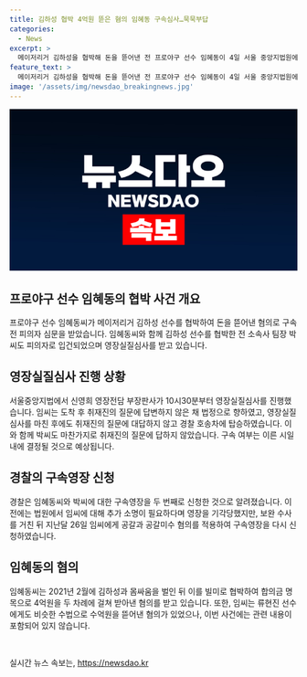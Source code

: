 ```yaml
---
title: 김하성 협박 4억원 뜯은 혐의 임혜동 구속심사…묵묵부답
categories:
  - News
excerpt: >
  메이저리거 김하성을 협박해 돈을 뜯어낸 전 프로야구 선수 임혜동이 4일 서울 중앙지법원에서 영장실질심사를 받았다. 임씨와 함께 김씨를 협박한 전 소속사 팀장 박모 씨도 피의자로 입건돼 영장실질심사를 받았다. 경찰은 지난 1월에 이어 두번째로 구속영장을 신청했는데, 이들의 구속 여부는 이날 오후 결정될 것으로 보인다. 임씨는 김하성과의 몸싸움을 빌미로 협박해 합의금 명목으로 4억원을 받아낸 혐의를 받으며, 류현진 선수에게도 비슷한 수법으로 수억원을 뜯어냈다는 의혹이 있다.
feature_text: >
  메이저리거 김하성을 협박해 돈을 뜯어낸 전 프로야구 선수 임혜동이 4일 서울 중앙지법원에서 영장실질심사를 받았다. 임씨와 함께 김씨를 협박한 전 소속사 팀장 박모 씨도 피의자로 입건돼 영장실질심사를 받았다. 경찰은 지난 1월에 이어 두번째로 구속영장을 신청했는데, 이들의 구속 여부는 이날 오후 결정될 것으로 보인다. 임씨는 김하성과의 몸싸움을 빌미로 협박해 합의금 명목으로 4억원을 받아낸 혐의를 받으며, 류현진 선수에게도 비슷한 수법으로 수억원을 뜯어냈다는 의혹이 있다.
image: '/assets/img/newsdao_breakingnews.jpg'
---
```


<p><img src="/assets/img/newsdao_breakingnews.jpg" alt="pcversion 속보" /></p>

<h2 data-ke-size="size26">프로야구 선수 임혜동의 협박 사건 개요</h2>

<p data-ke-size="size16">프로야구 선수 임혜동씨가 메이저리거 김하성 선수를 협박하여 돈을 뜯어낸 혐의로 구속 전 피의자 심문을 받았습니다. 임혜동씨와 함께 김하성 선수를 협박한 전 소속사 팀장 박씨도 피의자로 입건되었으며 영장실질심사를 받고 있습니다.</p>

<h2 data-ke-size="size26">영장실질심사 진행 상황</h2>

<p data-ke-size="size16">서울중앙지법에서 신영희 영장전담 부장판사가 10시30분부터 영장실질심사를 진행했습니다. 임씨는 도착 후 취재진의 질문에 답변하지 않은 채 법정으로 향하였고, 영장실질심사를 마친 후에도 취재진의 질문에 대답하지 않고 경찰 호송차에 탑승하였습니다. 이와 함께 박씨도 마찬가지로 취재진의 질문에 답하지 않았습니다. 구속 여부는 이른 시일 내에 결정될 것으로 예상됩니다.</p>

<h2 data-ke-size="size26">경찰의 구속영장 신청</h2>

<p data-ke-size="size16">경찰은 임혜동씨와 박씨에 대한 구속영장을 두 번째로 신청한 것으로 알려졌습니다. 이전에는 법원에서 임씨에 대해 추가 소명이 필요하다며 영장을 기각당했지만, 보완 수사를 거친 뒤 지난달 26일 임씨에게 공갈과 공갈미수 혐의를 적용하여 구속영장을 다시 신청하였습니다.</p>

<h2 data-ke-size="size26">임혜동의 혐의</h2>

<p data-ke-size="size16">임혜동씨는 2021년 2월에 김하성과 몸싸움을 벌인 뒤 이를 빌미로 협박하여 합의금 명목으로 4억원을 두 차례에 걸쳐 받아낸 혐의를 받고 있습니다. 또한, 임씨는 류현진 선수에게도 비슷한 수법으로 수억원을 뜯어낸 혐의가 있었으나, 이번 사건에는 관련 내용이 포함되어 있지 않습니다.</p>

<p data-ke-size="size16">&nbsp;</p>
실시간 뉴스 속보는, <a href="https://newsdao.kr" rel="dofollow">https://newsdao.kr</a>


